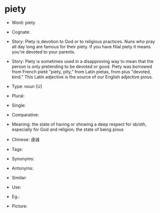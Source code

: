 # piety

- Word: piety
- Cognate: 
- Story: Piety is devotion to God or to religious practices. Nuns who pray all day long are famous for their piety. If you have filial piety it means you're devoted to your parents.
- Story: Piety is sometimes used in a disapproving way to mean that the person is only pretending to be devoted or good. Piety was borrowed from French pieté "piety, pity," from Latin pietas, from pius "devoted, kind." This Latin adjective is the source of our English adjective pious.

- Type: noun [U]
- Plural: 
- Single: 
- Comparative: 
- Meaning: the state of having or showing a deep respect for sb/sth, especially for God and religion; the state of being pious
- Chinese: 虔诚
- Tags: 
- Synonyms: 
- Antonyms: 
- Similar: 
- Use: 
- Eg.: 
- Picture: 

